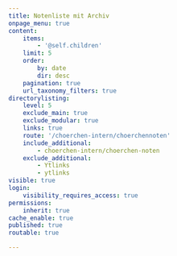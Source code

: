 ```yaml
---
title: Notenliste mit Archiv
onpage_menu: true
content:
    items:
        - '@self.children'
    limit: 5
    order:
        by: date
        dir: desc
    pagination: true
    url_taxonomy_filters: true
directorylisting:
    level: 5
    exclude_main: true
    exclude_modular: true
    links: true
    route: '/choerchen-intern/choerchennoten'
    include_additional:
        - choerchen-intern/choerchen-noten
    exclude_additional:
        - Ytlinks
        - ytlinks
visible: true
login:
    visibility_requires_access: true
permissions:
    inherit: true
cache_enable: true
published: true
routable: true

---
```


